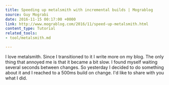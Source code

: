 ```yaml
---
title: Speeding up metalsmith with incremental builds | Mograblog
source: Guy Mograbi
date: 2016-11-15 00:17:00 +0000
link: http://www.mograblog.com/2016/11/speed-up-metalsmith.html
content_type: Tutorial
related_tools:
- tool/metalsmith.md

---
```

I love metalsmith. Since I transitioned to it I write more on my blog. The only thing that annoyed me is that it became a bit slow. I found myself waiting several seconds between changes. So yesterday I decided to do something about it and I reached to a 500ms build on change. I'd like to share with you what I did.





